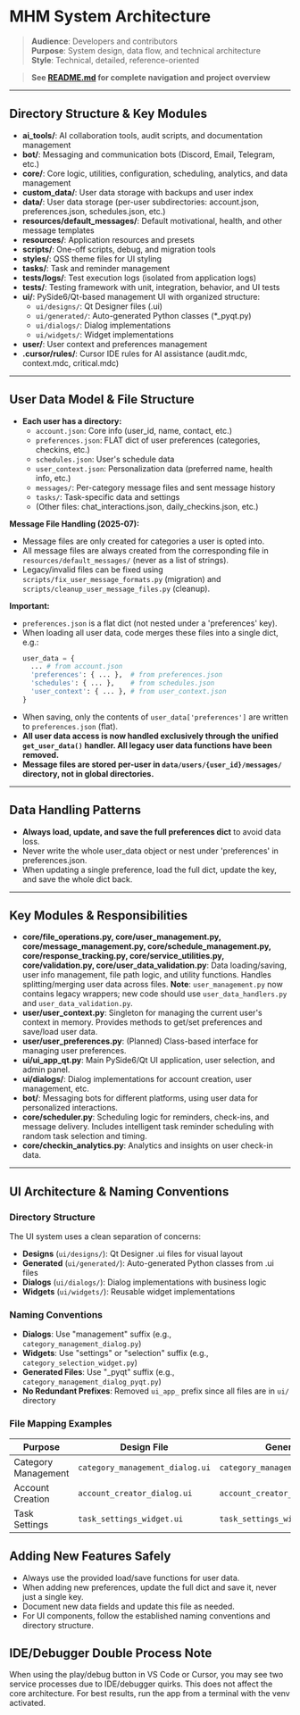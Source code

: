 # MHM System Architecture

> **Audience**: Developers and contributors  
> **Purpose**: System design, data flow, and technical architecture  
> **Style**: Technical, detailed, reference-oriented

> **See [README.md](README.md) for complete navigation and project overview**

---

## Directory Structure & Key Modules

- **ai_tools/**: AI collaboration tools, audit scripts, and documentation management
- **bot/**: Messaging and communication bots (Discord, Email, Telegram, etc.)
- **core/**: Core logic, utilities, configuration, scheduling, analytics, and data management
- **custom_data/**: User data storage with backups and user index
- **data/**: User data storage (per-user subdirectories: account.json, preferences.json, schedules.json, etc.)
- **resources/default_messages/**: Default motivational, health, and other message templates
- **resources/**: Application resources and presets
- **scripts/**: One-off scripts, debug, and migration tools
- **styles/**: QSS theme files for UI styling
- **tasks/**: Task and reminder management
- **tests/logs/**: Test execution logs (isolated from application logs)
- **tests/**: Testing framework with unit, integration, behavior, and UI tests
- **ui/**: PySide6/Qt-based management UI with organized structure:
  - `ui/designs/`: Qt Designer files (.ui)
  - `ui/generated/`: Auto-generated Python classes (*_pyqt.py)
  - `ui/dialogs/`: Dialog implementations
  - `ui/widgets/`: Widget implementations
- **user/**: User context and preferences management
- **.cursor/rules/**: Cursor IDE rules for AI assistance (audit.mdc, context.mdc, critical.mdc)

---

## User Data Model & File Structure

- **Each user has a directory:**
  - `account.json`: Core info (user_id, name, contact, etc.)
  - `preferences.json`: FLAT dict of user preferences (categories, checkins, etc.)
  - `schedules.json`: User's schedule data
  - `user_context.json`: Personalization data (preferred name, health info, etc.)
  - `messages/`: Per-category message files and sent message history
  - `tasks/`: Task-specific data and settings
  - (Other files: chat_interactions.json, daily_checkins.json, etc.)

**Message File Handling (2025-07):**
- Message files are only created for categories a user is opted into.
- All message files are always created from the corresponding file in `resources/default_messages/` (never as a list of strings).
- Legacy/invalid files can be fixed using `scripts/fix_user_message_formats.py` (migration) and `scripts/cleanup_user_message_files.py` (cleanup).

**Important:**
- `preferences.json` is a flat dict (not nested under a 'preferences' key).
- When loading all user data, code merges these files into a single dict, e.g.:
  ```python
  user_data = {
    ... # from account.json
    'preferences': { ... },  # from preferences.json
    'schedules': { ... },    # from schedules.json
    'user_context': { ... }, # from user_context.json
  }
  ```
- When saving, only the contents of `user_data['preferences']` are written to `preferences.json` (flat).
- **All user data access is now handled exclusively through the unified `get_user_data()` handler. All legacy user data functions have been removed.**
- **Message files are stored per-user in `data/users/{user_id}/messages/` directory, not in global directories.**

---

## Data Handling Patterns

- **Always load, update, and save the full preferences dict** to avoid data loss.
- Never write the whole user_data object or nest under 'preferences' in preferences.json.
- When updating a single preference, load the full dict, update the key, and save the whole dict back.

---

## Key Modules & Responsibilities

- **core/file_operations.py, core/user_management.py, core/message_management.py, core/schedule_management.py, core/response_tracking.py, core/service_utilities.py, core/validation.py, core/user_data_validation.py**: Data loading/saving, user info management, file path logic, and utility functions. Handles splitting/merging user data across files. **Note**: `user_management.py` now contains legacy wrappers; new code should use `user_data_handlers.py` and `user_data_validation.py`.
- **user/user_context.py**: Singleton for managing the current user's context in memory. Provides methods to get/set preferences and save/load user data.
- **user/user_preferences.py**: (Planned) Class-based interface for managing user preferences.
- **ui/ui_app_qt.py**: Main PySide6/Qt UI application, user selection, and admin panel.
- **ui/dialogs/**: Dialog implementations for account creation, user management, etc.
- **bot/**: Messaging bots for different platforms, using user data for personalized interactions.
- **core/scheduler.py**: Scheduling logic for reminders, check-ins, and message delivery. Includes intelligent task reminder scheduling with random task selection and timing.
- **core/checkin_analytics.py**: Analytics and insights on user check-in data.

---

## UI Architecture & Naming Conventions

### Directory Structure
The UI system uses a clean separation of concerns:
- **Designs** (`ui/designs/`): Qt Designer .ui files for visual layout
- **Generated** (`ui/generated/`): Auto-generated Python classes from .ui files
- **Dialogs** (`ui/dialogs/`): Dialog implementations with business logic
- **Widgets** (`ui/widgets/`): Reusable widget implementations

### Naming Conventions
- **Dialogs**: Use "management" suffix (e.g., `category_management_dialog.py`)
- **Widgets**: Use "settings" or "selection" suffix (e.g., `category_selection_widget.py`)
- **Generated Files**: Use "_pyqt" suffix (e.g., `category_management_dialog_pyqt.py`)
- **No Redundant Prefixes**: Removed `ui_app_` prefix since all files are in `ui/` directory

### File Mapping Examples
| Purpose | Design File | Generated File | Implementation |
|---------|-------------|----------------|----------------|
| Category Management | `category_management_dialog.ui` | `category_management_dialog_pyqt.py` | `category_management_dialog.py` |
| Account Creation | `account_creator_dialog.ui` | `account_creator_dialog_pyqt.py` | `account_creator_dialog.py` |
| Task Settings | `task_settings_widget.ui` | `task_settings_widget_pyqt.py` | `task_settings_widget.py` |

## Adding New Features Safely
- Always use the provided load/save functions for user data.
- When adding new preferences, update the full dict and save it, never just a single key.
- Document new data fields and update this file as needed.
- For UI components, follow the established naming conventions and directory structure.

## IDE/Debugger Double Process Note

When using the play/debug button in VS Code or Cursor, you may see two service processes due to IDE/debugger quirks. This does not affect the core architecture. For best results, run the app from a terminal with the venv activated.
